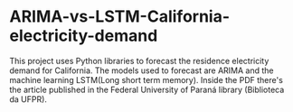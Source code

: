 # ARIMA-vs-LSTM-California-electricity-demand
This project uses Python libraries to forecast the residence electricity demand for California. The models used to forecast are ARIMA and the machine learning LSTM(Long short term memory). 
Inside the PDF there's the article published in the Federal University of Paraná library (Biblioteca da UFPR).
